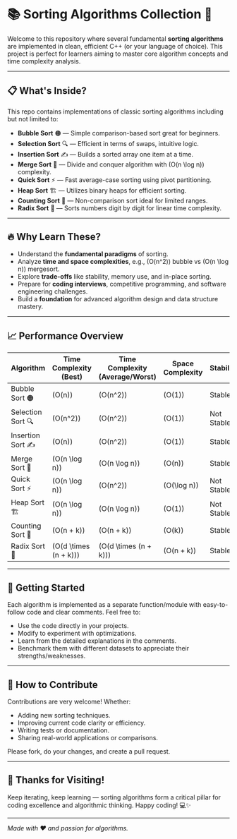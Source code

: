 # 📚 Sorting Algorithms Collection 🚀

Welcome to this repository where several fundamental **sorting algorithms** are implemented in clean, efficient C++ (or your language of choice). This project is perfect for learners aiming to master core algorithm concepts and time complexity analysis. 

---

## 📋 What's Inside?

This repo contains implementations of classic sorting algorithms including but not limited to:

- **Bubble Sort** 🟠 — Simple comparison-based sort great for beginners.
- **Selection Sort** 🔍 — Efficient in terms of swaps, intuitive logic.
- **Insertion Sort** ✍️ — Builds a sorted array one item at a time.
- **Merge Sort** 🔀 — Divide and conquer algorithm with \(O(n \log n)\) complexity.
- **Quick Sort** ⚡ — Fast average-case sorting using pivot partitioning.
- **Heap Sort** 🏗️ — Utilizes binary heaps for efficient sorting.
- **Counting Sort** 🧮 — Non-comparison sort ideal for limited ranges.
- **Radix Sort** 🔢 — Sorts numbers digit by digit for linear time complexity.

---

## 🔥 Why Learn These?

- Understand the **fundamental paradigms** of sorting.
- Analyze **time and space complexities**, e.g., \(O(n^2)\) bubble vs \(O(n \log n)\) mergesort.
- Explore **trade-offs** like stability, memory use, and in-place sorting.
- Prepare for **coding interviews**, competitive programming, and software engineering challenges.
- Build a **foundation** for advanced algorithm design and data structure mastery.

---

## 📈 Performance Overview

| Algorithm       | Time Complexity (Best) | Time Complexity (Average/Worst) | Space Complexity  | Stability  |
|-----------------|------------------------|---------------------------------|-------------------|------------|
| Bubble Sort 🟠  | \(O(n)\)               | \(O(n^2)\)                      | \(O(1)\)          | Stable     |
| Selection Sort 🔍 | \(O(n^2)\)             | \(O(n^2)\)                      | \(O(1)\)          | Not Stable |
| Insertion Sort ✍️ | \(O(n)\)               | \(O(n^2)\)                      | \(O(1)\)          | Stable     |
| Merge Sort 🔀   | \(O(n \log n)\)        | \(O(n \log n)\)                 | \(O(n)\)          | Stable     |
| Quick Sort ⚡   | \(O(n \log n)\)        | \(O(n^2)\)                      | \(O(\log n)\)     | Not Stable |
| Heap Sort 🏗️   | \(O(n \log n)\)        | \(O(n \log n)\)                 | \(O(1)\)          | Not Stable |
| Counting Sort 🧮 | \(O(n + k)\)            | \(O(n + k)\)                    | \(O(k)\)          | Stable     |
| Radix Sort 🔢   | \(O(d \times (n + k))\) | \(O(d \times (n + k))\)         | \(O(n + k)\)      | Stable     |

---

## 🚀 Getting Started

Each algorithm is implemented as a separate function/module with easy-to-follow code and clear comments. Feel free to:

- Use the code directly in your projects.
- Modify to experiment with optimizations.
- Learn from the detailed explanations in the comments.
- Benchmark them with different datasets to appreciate their strengths/weaknesses.

---

## 📖 How to Contribute

Contributions are very welcome! Whether:

- Adding new sorting techniques.
- Improving current code clarity or efficiency.
- Writing tests or documentation.
- Sharing real-world applications or comparisons.

Please fork, do your changes, and create a pull request.

---

## 🙌 Thanks for Visiting!

Keep iterating, keep learning — sorting algorithms form a critical pillar for coding excellence and algorithmic thinking. Happy coding! 💻✨

---

*Made with ❤️ and passion for algorithms.*

